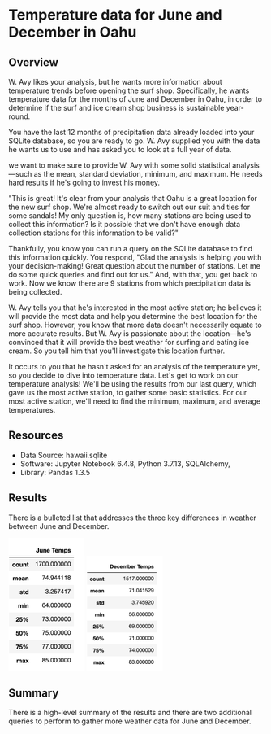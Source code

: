 # Temperature data for June and December in Oahu

## Overview
W. Avy likes your analysis, but he wants more information about temperature trends before opening the surf shop. Specifically, he wants temperature data for the months of June and December in Oahu, in order to determine if the surf and ice cream shop business is sustainable year-round.

You have the last 12 months of precipitation data already loaded into your SQLite database, so you are ready to go. W. Avy supplied you with the data he wants us to use and has asked you to look at a full year of data.

we want to make sure to provide W. Avy with some solid statistical analysis—such as the mean, standard deviation, minimum, and maximum. He needs hard results if he's going to invest his money.

"This is great! It's clear from your analysis that Oahu is a great location for the new surf shop. We're almost ready to switch out our suit and ties for some sandals! My only question is, how many stations are being used to collect this information? Is it possible that we don't have enough data collection stations for this information to be valid?"

Thankfully, you know you can run a query on the SQLite database to find this information quickly. You respond, "Glad the analysis is helping you with your decision-making! Great question about the number of stations. Let me do some quick queries and find out for us." And, with that, you get back to work.
Now we know there are 9 stations from which precipitation data is being collected.

W. Avy tells you that he's interested in the most active station; he believes it will provide the most data and help you determine the best location for the surf shop. However, you know that more data doesn't necessarily equate to more accurate results. But W. Avy is passionate about the location—he's convinced that it will provide the best weather for surfing and eating ice cream. So you tell him that you'll investigate this location further.

It occurs to you that he hasn't asked for an analysis of the temperature yet, so you decide to dive into temperature data.
Let's get to work on our temperature analysis! We'll be using the results from our last query, which gave us the most active station, to gather some basic statistics. For our most active station, we'll need to find the minimum, maximum, and average temperatures.

## Resources
- Data Source: hawaii.sqlite
- Software: Jupyter Notebook 6.4.8, Python 3.7.13, SQLAlchemy, 
- Library: Pandas 1.3.5

## Results
There is a bulleted list that addresses the three key differences in weather between June and December.

<img src="https://github.com/laneyberm/surfs_up/blob/main/june_temp.png" width="150">
<img src="https://github.com/laneyberm/surfs_up/blob/main/dec_temp.png" width="150">

## Summary
There is a high-level summary of the results and there are two additional queries to perform to gather more weather data for June and December.
